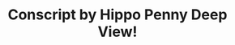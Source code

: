 ---
title: Conscript by Hippo Penny Deep View!
layout: scoredetail
permalink: /meta-score/conscript
header:
  teaser: /assets/images/conscript.jpg
  video:
    id: WZNrKwjbWJ0
    provider: youtube
---